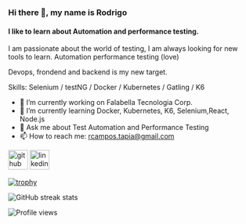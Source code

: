 ### Hi there 👋, my name is Rodrigo
#### I like to learn about Automation and performance testing.

I am passionate about the world of testing, I am always looking for new tools to learn. Automation performance testing (love)

Devops, frondend and backend is my new target.

Skills: Selenium / testNG / Docker / Kubernetes  / Gatling / K6 

- 🔭 I’m currently working on Falabella Tecnologia Corp. 
- 🌱 I’m currently learning Docker, Kubernetes, K6, Selenium,React, Node.js 
- 💬 Ask me about Test Automation and Performance Testing 
- 📫 How to reach me: rcampos.tapia@gmail.com 


[<img src='https://cdn.jsdelivr.net/npm/simple-icons@3.0.1/icons/github.svg' alt='github' height='40'>](https://github.com/rcampos09)  [<img src='https://cdn.jsdelivr.net/npm/simple-icons@3.0.1/icons/linkedin.svg' alt='linkedin' height='40'>](https://www.linkedin.com/in/rcampostapia/)  

[![trophy](https://github-profile-trophy.vercel.app/?username=rcampos09)](https://github.com/ryo-ma/github-profile-trophy)

![GitHub streak stats](https://github-readme-streak-stats.herokuapp.com/?user=rcampos09)  

![Profile views](https://gpvc.arturio.dev/rcampos09)  
